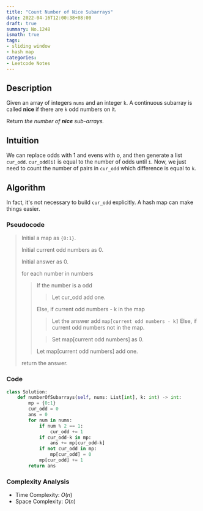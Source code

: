 ```yaml
---
title: "Count Number of Nice Subarrays"
date: 2022-04-16T12:00:38+08:00
draft: true
summary: No.1248
ismath: true
tags:
- sliding window
- hash map
categories:
- Leetcode Notes
---
```


## Description
Given an array of integers `nums` and an integer `k`. A continuous subarray is called **nice** if there are `k` odd numbers on it.

Return *the number of **nice** sub-arrays.*

## Intuition
We can replace odds with 1 and evens with o, and then generate a list `cur_odd`. `cur_odd[i]` is equal to the number of odds until `i`. Now, we just need to  count the number of pairs in `cur_odd` which difference is equal to `k`.

## Algorithm
In fact, it's not necessary to build `cur_odd` explicitly. A hash map can make things easier.

### Pseudocode
> Initial a map as `{0:1}`.
>
> Initial current odd numbers as 0.
>
> Initial answer as 0.
>
> for each number in numbers
>
>> If the number is a odd
>>
>>> Let cur_odd add one.
>>
>> Else, if current odd numbers - k in the map
>>
>>> Let the answer add `map[current odd numbers - k]`
>> Else, if current odd numbers not in the map.
>>
>>> Set map[current odd numbers] as 0.
>>
>> Let map[current odd numbers] add one.
>
> return the answer.

### Code
```python
class Solution:
    def numberOfSubarrays(self, nums: List[int], k: int) -> int:
        mp = {0:1}
        cur_odd = 0
        ans = 0
        for num in nums:
            if num % 2 == 1:
                cur_odd += 1
            if cur_odd-k in mp:
                ans += mp[cur_odd-k]
            if not cur_odd in mp:
                mp[cur_odd] = 0
            mp[cur_odd] += 1
        return ans
```

### Complexity Analysis
- Time Complexity: $O(n)$
- Space Complexity: $O(n)$